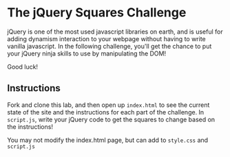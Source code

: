# The jQuery Squares Challenge

jQuery is one of the most used javascript libraries on earth, and is useful for adding dynamism interaction to your webpage without having to write vanilla javascript. In the following challenge, you'll get the chance to put your jQuery ninja skills to use by manipulating the DOM!

Good luck!

## Instructions

Fork and clone this lab, and then open up `index.html` to see the current state of the site and the instructions for each part of the challenge. In `script.js`, write your jQuery code to get the squares to change based on the instructions!

You may not modify the index.html page, but can add to `style.css` and `script.js`
